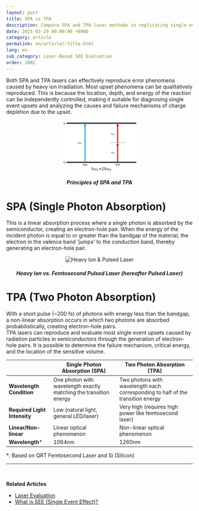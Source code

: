 ```yaml
---
layout: post
title: SPA vs TPA
description: Compare SPA and TPA laser methods in replicating single event effects (SEE), including absorption principles and diagnostic capabilities.
date: 2025-03-29 00:00:00 +0900
category: article
permalink: en/article/:title.html
lang: en
sub_category: Laser-Based SEE Evaluation
order: 2002
---
```


Both SPA and TPA lasers can effectively reproduce error phenomena caused by heavy ion irradiation. Most upset phenomena can be qualitatively reproduced. This is because the location, depth, and energy of the reaction can be independently controlled, making it suitable for diagnosing single event upsets and analyzing the causes and failure mechanisms of charge depletion due to the upset.

<p align="center"> 
  <img src="/assets/Articles/SPATPA.webp" style="max-width: 40%;" alt="Single Photon Absorption & Two Photon Absorption">
</p>

<!-- Image Caption -->
<div align="center"> 
<h5>Principles of SPA and TPA</h5>
</div>

# SPA (Single Photon Absorption)

This is a linear absorption process where a single photon is absorbed by the semiconductor, creating an electron-hole pair. When the energy of the incident photon is equal to or greater than the bandgap of the material, the electron in the valence band 'jumps' to the conduction band, thereby generating an electron-hole pair.

<!-- Centered Image -->
<p align="center"> 
  <img src="/assets/Chapter-1/fig_1_heavy-ion_vs_pulsed_laser.png" style="max-width: 80%;" alt="Heavy Ion & Pulsed Laser">
</p>

<!-- Image Caption -->
<div align="center"> 
<h5>Heavy Ion vs. Femtosecond Pulsed Laser (hereafter Pulsed Laser)</h5>
</div>

# TPA (Two Photon Absorption)

With a short pulse (~200 fs) of photons with energy less than the bandgap, a non-linear absorption occurs in which two photons are absorbed probabilistically, creating electron-hole pairs.  
TPA lasers can reproduce and evaluate most single event upsets caused by radiation particles in semiconductors through the generation of electron-hole pairs. It is possible to determine the failure mechanism, critical energy, and the location of the sensitive volume.

<div align="center">

|                      | Single Photon Absorption (SPA)                      | Two Photon Absorption (TPA)                                      |
|----------------------|-----------------------------------------------------|-------------------------------------------------------------------|
| **Wavelength Condition** | One photon with wavelength exactly matching the transition energy | Two photons with wavelength each corresponding to half of the transition energy |
| **Required Light Intensity** | Low (natural light, general LED/laser)         | Very high (requires high power like femtosecond laser)            |
| **Linear/Non-linear**  | Linear optical phenomenon                          | Non-linear optical phenomenon                                     |
| **Wavelength***        | 1064nm                                             | 1260nm                                                            |

</div>

\*: Based on QRT Femtosecond Laser and Si (Silicon)

---

<br/>

**Related Articles**  
- [Laser Evaluation](/en/article/4.레이저평가.html)  
- [What is SEE (Single Event Effect)?](/en/article/1.-SEE.html)
